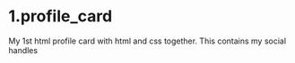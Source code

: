 # 1.profile_card
My 1st html profile card with html and css together.
This contains my social handles
